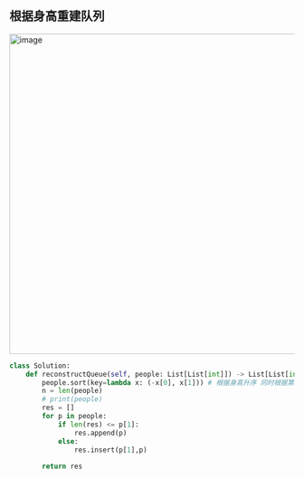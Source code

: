 ## 根据身高重建队列

<img width="567" alt="image" src="https://github.com/user-attachments/assets/d6dfcbcf-36a7-4ce8-bcef-8fc1e08a736d" />

```python
class Solution:
    def reconstructQueue(self, people: List[List[int]]) -> List[List[int]]:
        people.sort(key=lambda x: (-x[0], x[1])) # 根据身高升序 同时根据第二个值降序
        n = len(people)
        # print(people)
        res = []
        for p in people:
            if len(res) <= p[1]:
                res.append(p)
            else:
                res.insert(p[1],p)
            
        return res

```
